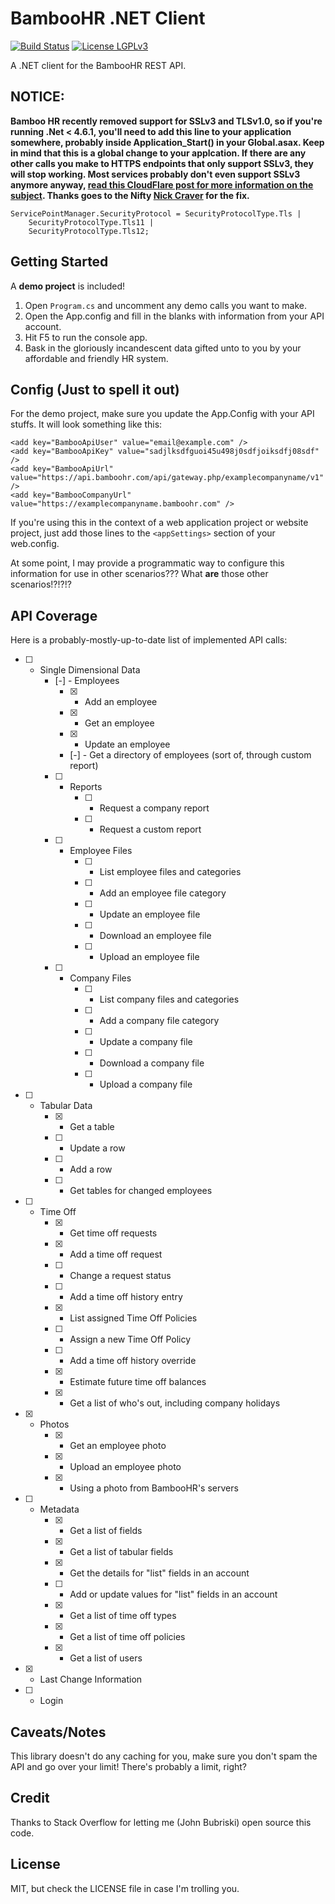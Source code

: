 # BambooHR .NET Client

[![Build Status](https://img.shields.io/appveyor/ci/jbubriski/bamboo-hr-dotnet-client.svg)](https://ci.appveyor.com/project/jbubriski/bamboo-hr-dotnet-client) [![License LGPLv3](https://img.shields.io/badge/license-mit-green.svg)](https://raw.githubusercontent.com/jbubriski/bamboo-hr-dotnet-client/master/LICENSE.md)

A .NET client for the BambooHR REST API.


## NOTICE:

**Bamboo HR recently removed support for SSLv3 and TLSv1.0, so if you're running .Net < 4.6.1, you'll need to add this line to your application somewhere, probably inside Application_Start() in your Global.asax.  Keep in mind that this is a global change to your applcation.  If there are any other calls you make to HTTPS endpoints that only support SSLv3, they will stop working.  Most services probably don't even support SSLv3 anymore anyway, [read this CloudFlare post for more information on the subject](https://blog.cloudflare.com/sslv3-support-disabled-by-default-due-to-vulnerability/).  Thanks goes to the Nifty [Nick Craver](http://nickcraver.com/) for the fix.**

    ServicePointManager.SecurityProtocol = SecurityProtocolType.Tls |
        SecurityProtocolType.Tls11 |
        SecurityProtocolType.Tls12;

## Getting Started

A **demo project** is included!

1. Open `Program.cs` and uncomment any demo calls you want to make.
2. Open the App.config and fill in the blanks with information from your API account.
3. Hit F5 to run the console app.
4. Bask in the gloriously incandescent data gifted unto to you by your affordable and friendly HR system.


## Config (Just to spell it out)

For the demo project, make sure you update the App.Config with your API stuffs.  It will look something like this:

    <add key="BambooApiUser" value="email@example.com" />
    <add key="BambooApiKey" value="sadjlksdfguoi45u498j0sdfjoiksdfj08sdf" />
    <add key="BambooApiUrl" value="https://api.bamboohr.com/api/gateway.php/examplecompanyname/v1" />
    <add key="BambooCompanyUrl" value="https://examplecompanyname.bamboohr.com" />

If you're using this in the context of a web application project or website project, just add those lines to the `<appSettings>` section of your web.config.

At some point, I may provide a programmatic way to configure this information for use in other scenarios???  What **are** those other scenarios!?!?!?


## API Coverage

Here is a probably-mostly-up-to-date list of implemented API calls:

- [ ] - Single Dimensional Data
    - [-] - Employees
        - [x] - Add an employee
        - [x] - Get an employee
        - [x] - Update an employee
        - [-] - Get a directory of employees (sort of, through custom report)
    - [ ] - Reports
        - [ ] - Request a company report
        - [ ] - Request a custom report
    - [ ] - Employee Files
        - [ ] - List employee files and categories
        - [ ] - Add an employee file category
        - [ ] - Update an employee file
        - [ ] - Download an employee file
        - [ ] - Upload an employee file
    - [ ] - Company Files
        - [ ] - List company files and categories
        - [ ] - Add a company file category
        - [ ] - Update a company file
        - [ ] - Download a company file
        - [ ] - Upload a company file
- [ ] - Tabular Data
    - [x] - Get a table
    - [ ] - Update a row
    - [ ] - Add a row
    - [ ] - Get tables for changed employees
- [ ] - Time Off
    - [x] - Get time off requests
    - [x] - Add a time off request
    - [ ] - Change a request status
    - [ ] - Add a time off history entry
    - [x] - List assigned Time Off Policies
    - [ ] - Assign a new Time Off Policy
    - [ ] - Add a time off history override
    - [x] - Estimate future time off balances
    - [x] - Get a list of who's out, including company holidays
- [x] - Photos
    - [x] - Get an employee photo
    - [x] - Upload an employee photo
    - [x] - Using a photo from BambooHR's servers
- [ ] - Metadata
    - [x] - Get a list of fields
    - [x] - Get a list of tabular fields
    - [x] - Get the details for "list" fields in an account
    - [ ] - Add or update values for "list" fields in an account
    - [x] - Get a list of time off types
    - [x] - Get a list of time off policies
    - [x] - Get a list of users
- [x] - Last Change Information
- [ ] - Login


## Caveats/Notes

This library doesn't do any caching for you, make sure you don't spam the API and go over your limit! There's probably a limit, right?



## Credit

Thanks to Stack Overflow for letting me (John Bubriski) open source this code.


## License

MIT, but check the LICENSE file in case I'm trolling you.
